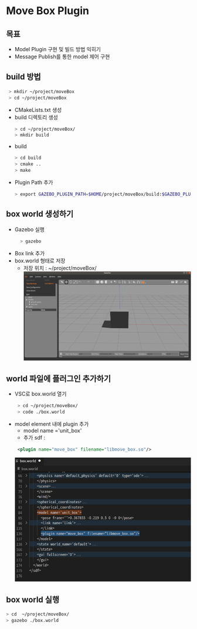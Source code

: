 # Move Box Plugin

## 목표 
- Model Plugin 구현 및 빌드 방법 익히기
- Message Publish를 통한 model 제어 구현

## build 방법 
  ```bash
   > mkdir ~/project/moveBox
   > cd ~/project/moveBox
  ```
- CMakeLists.txt 생성 
- build 디렉토리 생성
  ```bash
  > cd ~/project/moveBox/
  > mkdir build
  ```
- build 
  ```bash
  > cd build
  > cmake ..
  > make
  ```
- Plugin Path 추가 
  ```bash
  > export GAZEBO_PLUGIN_PATH=$HOME/project/moveBox/build:$GAZEBO_PLUGIN_PATH
  ```
## box world 생성하기 

- Gazebo 실행
  ```bash
    > gazebo 
  ```
- Box link 추가 
- box.world 형태로 저장 
  - 저장 위치 : ~/project/moveBox/
  ![](./boxWorld.png)

## world 파일에 플러그인 추가하기 

- VSC로 box.world 열기 
  ```bash
   > cd ~/project/moveBox/
   > code ./box.world
  ```
- model element 내에 plugin 추가
  - model name ='unit_box'
  - 추가 sdf :
  ```xml
   <plugin name="move_box" filename="libmove_box.so"/>
  ```
  ![](./boxWorldSDF.png)

## box world 실행 
  ```bash
  > cd  ~/project/moveBox/
  > gazebo ./box.world
  ```


